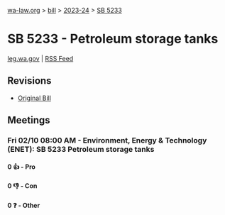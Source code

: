 [wa-law.org](/) > [bill](/bill/) > [2023-24](/bill/2023-24/) > [SB 5233](/bill/2023-24/sb/5233/)

# SB 5233 - Petroleum storage tanks
[leg.wa.gov](https://app.leg.wa.gov/billsummary?BillNumber=5233&Year=2023&Initiative=false) | [RSS Feed](./rss.xml)

## Revisions
* [Original Bill](1/)

## Meetings
### Fri 02/10 08:00 AM - Environment, Energy & Technology (ENET): SB 5233 Petroleum storage tanks
#### 0 👍 - Pro

#### 0 👎 - Con

#### 0 ❓ - Other
